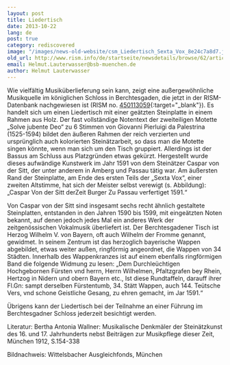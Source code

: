 ```yaml
---
layout: post
title: Liedertisch
date: 2013-10-22
lang: de
post: true
category: rediscovered
image: "/images/news-old-website/csm_Liedertisch_Sexta_Vox_8e24c7a8d7.jpg"
old_url: http://www.rism.info/de/startseite/newsdetails/browse/62/article/64/musical-tables.html
email: Helmut.Lauterwasser@bsb-muenchen.de
author: Helmut Lauterwasser
---
```


Wie vielfältig Musiküberlieferung sein kann, zeigt eine außergewöhnliche Musikquelle im königlichen Schloss in Berchtesgaden, die jetzt in der RISM-Datenbank nachgewiesen ist (RISM no. [450113059](http://opac.rism.info/search?documentid=450113059){:target="_blank"}). Es handelt sich um einen Liedertisch mit einer geätzten Steinplatte in einem Rahmen aus Holz. Der fast vollständige Notentext der zweiteiligen Motette „Solve jubente Deo“ zu 6 Stimmen von Giovanni Pierluigi da Palestrina (1525-1594) bildet den äußeren Rahmen der reich verzierten und ursprünglich auch kolorierten Steinätzarbeit, so dass man die Motette singen könnte, wenn man sich um den Tisch gruppiert. Allerdings ist der Bassus am Schluss aus Platzgründen etwas gekürzt. Hergestellt wurde dieses aufwändige Kunstwerk im Jahr 1591 von dem Steinätzer Caspar von der Sitt, der unter anderem in Amberg und Passau tätig war. Am äußersten Rand der Steinplatte, am Ende des ersten Teils der „Sexta Vox“, einer zweiten Altstimme, hat sich der Meister selbst verewigt (s. Abbildung): „Caspar Von der Sitt derZeit Burger Zu Passau verfertiget 1591.“

Von Caspar von der Sitt sind insgesamt sechs recht ähnlich gestaltete Steinplatten, entstanden in den Jahren 1590 bis 1599, mit eingeätzten Noten bekannt, auf denen jedoch jedes Mal ein anderes Werk der zeitgenössischen Vokalmusik überliefert ist. Der Berchtesgadener Tisch ist Herzog Wilhelm V. von Bayern, oft auch Wilhelm der Fromme genannt, gewidmet. In seinem Zentrum ist das herzoglich bayerische Wappen abgebildet, etwas weiter außen, ringförmig angeordnet, die Wappen von 34 Städten. Innerhalb des Wappenkranzes ist auf einem ebenfalls ringförmigen Band die folgende Widmung zu lesen: „Dem Durchleüchtigen Hochgebornen Fürsten vnd herrn, Herrn Wilhelmen, Pfaltzgrafen bey Rhein, Hertzog in Nidern und obern Bayern etc., Ist diese Rundtaffeln, darauff ihrer Fl.Gn: sampt derselben Fürstentumb, 34. Stätt Wappen, auch 144. Teütsche Vers, vnd schone Geistliche Gesang, zu ehren gemacht, im Jar 1591.“

Übrigens kann der Liedertisch bei der Teilnahme an einer Führung im Berchtesgadner Schloss jederzeit besichtigt werden.

Literatur: Bertha Antonia Wallner: Musikalische Denkmäler der Steinätzkunst des 16. und 17. Jahrhunderts nebst Beiträgen zur Musikpflege dieser Zeit, München 1912, S.154-338

Bildnachweis: Wittelsbacher Ausgleichfonds, München